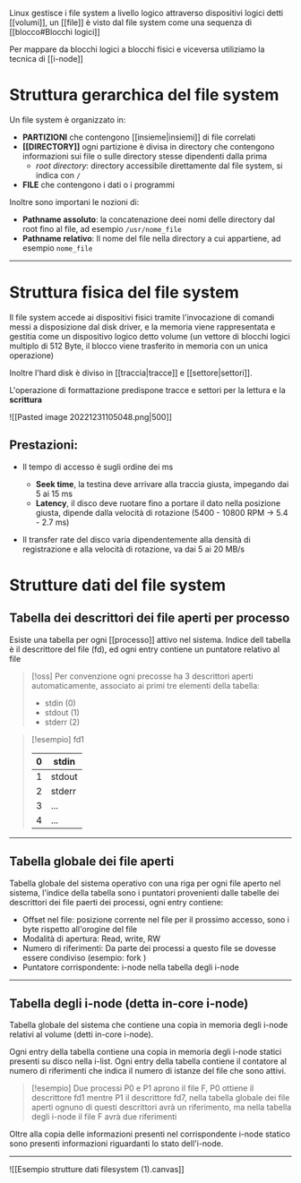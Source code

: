 Linux gestisce i file system a livello logico attraverso dispositivi logici detti [[volumi]], un [[file]] è visto dal file system come una sequenza di [[blocco#Blocchi logici]]

Per mappare da blocchi logici a blocchi fisici e viceversa utiliziamo la tecnica di [[i-node]]

# Struttura gerarchica del file system
Un file system è organizzato in:
- **PARTIZIONI** che contengono [[insieme|insiemi]] di file correlati
- **[[DIRECTORY]]** ogni partizione è divisa in directory che contengono informazioni sui file o sulle directory stesse dipendenti dalla prima
	- *root directory*: directory accessibile direttamente dal file system, si indica con `/`
- **FILE** che contengono i dati o i programmi

Inoltre sono importani le nozioni di:
- **Pathname assoluto**: la concatenazione deei nomi delle directory dal root fino al file, ad esempio `/usr/nome_file`
- **Pathname relativo**: Il nome del file nella directory a cui appartiene, ad esempio `nome_file`

---
# Struttura fisica del file system

Il file system accede ai dispositivi fisici tramite l'invocazione di comandi messi a disposizione dal disk driver, e la memoria viene rappresentata e gestitia come un dispositivo logico detto volume (un vettore di blocchi logici multiplo di 512 Byte, il blocco viene trasferito in memoria con un unica operazione)

Inoltre l'hard disk è diviso in [[traccia|tracce]] e [[settore|settori]].

L'operazione di formattazione predispone tracce e settori per la lettura e la **scrittura**

![[Pasted image 20221231105048.png|500]]

## Prestazioni:
- Il tempo di accesso è sugli ordine dei ms
	- **Seek time**, la testina deve arrivare alla traccia giusta, impegando dai 5 ai 15 ms
	- **Latency**, il disco deve ruotare fino a portare il dato nella posizione giusta, dipende dalla velocità di rotazione (5400 - 10800 RPM $\to$ 5.4 - 2.7 ms)

- Il transfer rate del disco varia dipendentemente alla densità di registrazione e alla velocità di rotazione, va dai 5 ai 20 MB/s

# Strutture dati del file system

## Tabella dei descrittori dei file aperti per processo

Esiste una tabella per ogni [[processo]] attivo nel sistema. Indice dell tabella è il descrittore del file (fd), ed ogni entry contiene un puntatore relativo al file

>[!oss]
>Per convenzione ogni precosse ha 3 descrittori aperti automaticamente, associato ai primi tre elementi della tabella:
>- stdin (0)
>- stdout (1)
>- stderr (2)
>  

>[!esempio] fd1
>
>0 | stdin
>--- | ---
>1 | stdout
>2 | stderr
>3 | ...
>4 | ...

-------


## Tabella globale dei file aperti
Tabella globale del sistema operativo con una riga per ogni file aperto nel sistema, l'indice della tabella sono i puntatori provenienti dalle tabelle dei descrittori dei file paerti dei processi, ogni entry contiene:
- Offset nel file: posizione corrente nel file per il prossimo accesso, sono i byte rispetto all'orogine del file 
- Modalità di apertura: Read, write, RW
- Numero di riferimenti: Da parte dei processi a questo file se dovesse essere condiviso (esempio: fork )
- Puntatore corrispondente: i-node nella tabella degli i-node

-------

## Tabella degli i-node (detta in-core i-node)
Tabella globale del sistema che contiene una copia in memoria degli i-node relativi al volume (detti in-core i-node).

Ogni entry della tabella contiene una copia in memoria degli i-node statici presenti su disco nella i-list.
Ogni entry della tabella contiene il contatore al numero di riferimenti che indica il numero di istanze del file che sono attivi.

>[!esempio]
>Due processi P0 e P1 aprono il file F, P0 ottiene il descrittore fd1 mentre P1 il descrittore fd7, nella tabella globale dei file aperti ognuno di questi descrittori avrà un riferimento, ma nella tabella degli i-node il file F avrà due riferimenti

Oltre alla copia delle informazioni presenti nel corrispondente i-node statico sono presenti informazioni riguardanti lo stato dell'i-node.

-----


![[Esempio strutture dati filesystem (1).canvas]]
##